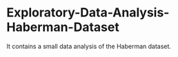 # Exploratory-Data-Analysis-Haberman-Dataset
It contains a small data analysis of the Haberman dataset.
